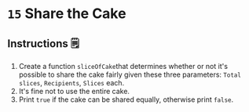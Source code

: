 # `15` Share the Cake

## Instructions 🗒
1. Create a function `sliceOfCake`that determines whether or not it's possible to share the cake fairly given these three parameters: `Total slices`, `Recipients`, `Slices` each.
2. It's fine not to use the entire cake. 
3. Print `true` if the cake can be shared equally, otherwise print `false`.